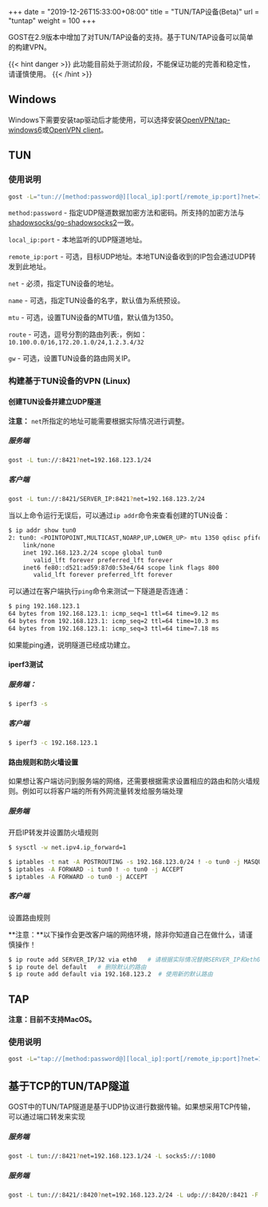 +++
date = "2019-12-26T15:33:00+08:00"
title = "TUN/TAP设备(Beta)"
url = "tuntap"
weight = 100
+++

GOST在2.9版本中增加了对TUN/TAP设备的支持。基于TUN/TAP设备可以简单的构建VPN。

{{< hint danger >}} 
此功能目前处于测试阶段，不能保证功能的完善和稳定性，请谨慎使用。
{{< /hint >}}


## Windows

Windows下需要安装tap驱动后才能使用，可以选择安装[OpenVPN/tap-windows6](https://github.com/OpenVPN/tap-windows6)或[OpenVPN client](https://github.com/OpenVPN/openvpn)。


## TUN

### 使用说明

```bash
gost -L="tun://[method:password@][local_ip]:port[/remote_ip:port]?net=192.168.123.2/24&name=tun0&mtu=1350&route=10.100.0.0/16&gw=192.168.123.1"
```

`method:password` - 指定UDP隧道数据加密方法和密码。所支持的加密方法与[shadowsocks/go-shadowsocks2](https://github.com/shadowsocks/go-shadowsocks2)一致。

`local_ip:port` - 本地监听的UDP隧道地址。

`remote_ip:port` - 可选，目标UDP地址。本地TUN设备收到的IP包会通过UDP转发到此地址。

`net` - 必须，指定TUN设备的地址。

`name` - 可选，指定TUN设备的名字，默认值为系统预设。

`mtu` - 可选，设置TUN设备的MTU值，默认值为1350。

`route` - 可选，逗号分割的路由列表:，例如：`10.100.0.0/16,172.20.1.0/24,1.2.3.4/32`

`gw` - 可选，设置TUN设备的路由网关IP。

### 构建基于TUN设备的VPN (Linux)

#### 创建TUN设备并建立UDP隧道

**注意：** `net`所指定的地址可能需要根据实际情况进行调整。

##### 服务端

```bash
gost -L tun://:8421?net=192.168.123.1/24
```

##### 客户端

```bash
gost -L tun://:8421/SERVER_IP:8421?net=192.168.123.2/24
```

当以上命令运行无误后，可以通过`ip addr`命令来查看创建的TUN设备：
```bash
$ ip addr show tun0
2: tun0: <POINTOPOINT,MULTICAST,NOARP,UP,LOWER_UP> mtu 1350 qdisc pfifo_fast state UNKNOWN group default qlen 500
    link/none 
    inet 192.168.123.2/24 scope global tun0
       valid_lft forever preferred_lft forever
    inet6 fe80::d521:ad59:87d0:53e4/64 scope link flags 800 
       valid_lft forever preferred_lft forever
```

可以通过在客户端执行`ping`命令来测试一下隧道是否连通：
```bash
$ ping 192.168.123.1
64 bytes from 192.168.123.1: icmp_seq=1 ttl=64 time=9.12 ms
64 bytes from 192.168.123.1: icmp_seq=2 ttl=64 time=10.3 ms
64 bytes from 192.168.123.1: icmp_seq=3 ttl=64 time=7.18 ms
```

如果能ping通，说明隧道已经成功建立。


#### iperf3测试

##### 服务端：

```bash
$ iperf3 -s
```

##### 客户端

```bash
$ iperf3 -c 192.168.123.1
```

#### 路由规则和防火墙设置

如果想让客户端访问到服务端的网络，还需要根据需求设置相应的路由和防火墙规则。例如可以将客户端的所有外网流量转发给服务端处理

##### 服务端

开启IP转发并设置防火墙规则

```bash
$ sysctl -w net.ipv4.ip_forward=1

$ iptables -t nat -A POSTROUTING -s 192.168.123.0/24 ! -o tun0 -j MASQUERADE
$ iptables -A FORWARD -i tun0 ! -o tun0 -j ACCEPT
$ iptables -A FORWARD -o tun0 -j ACCEPT
```

##### 客户端

设置路由规则

**注意：**以下操作会更改客户端的网络环境，除非你知道自己在做什么，请谨慎操作！

```bash
$ ip route add SERVER_IP/32 via eth0   # 请根据实际情况替换SERVER_IP和eth0
$ ip route del default   # 删除默认的路由
$ ip route add default via 192.168.123.2  # 使用新的默认路由
```

## TAP

**注意：目前不支持MacOS。** 

### 使用说明

```bash
gost -L="tap://[method:password@][local_ip]:port[/remote_ip:port]?net=192.168.123.2/24&name=tap0&mtu=1350&route=10.100.0.0/16&gw=192.168.123.1"
```

## 基于TCP的TUN/TAP隧道

GOST中的TUN/TAP隧道是基于UDP协议进行数据传输。如果想采用TCP传输，可以通过端口转发来实现

##### 服务端

```bash
gost -L tun://:8421?net=192.168.123.1/24 -L socks5://:1080
```

##### 服务端

```bash
gost -L tun://:8421/:8420?net=192.168.123.2/24 -L udp://:8420/:8421 -F socks5://server_ip:1080
```
